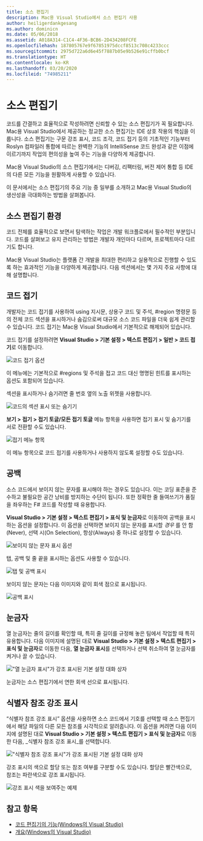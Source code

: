 ```yaml
---
title: 소스 편집기
description: Mac용 Visual Studio에서 소스 편집기 사용
author: heiligerdankgesang
ms.author: dominicn
ms.date: 05/06/2018
ms.assetid: A018A314-C1C4-4F36-BCB6-2D434208FCFE
ms.openlocfilehash: 187805767e9f67851975dccf8513c708c4233ccc
ms.sourcegitcommit: 2975d722a6d6e45f7887b05e9b526e91cffb0bcf
ms.translationtype: HT
ms.contentlocale: ko-KR
ms.lasthandoff: 03/20/2020
ms.locfileid: "74985211"
---
```

# <a name="source-editor"></a>소스 편집기

코드를 간결하고 효율적으로 작성하려면 신뢰할 수 있는 소스 편집기가 꼭 필요합니다. Mac용 Visual Studio에서 제공하는 정교한 소스 편집기는 IDE 상호 작용의 핵심을 이룹니다. 소스 편집기는 구문 강조 표시, 코드 조각, 코드 접기 등의 기초적인 기능부터 Roslyn 컴파일러 통합에 따르는 완벽한 기능의 IntelliSense 코드 완성과 같은 이점에 이르기까지 작업의 편의성을 높여 주는 기능을 다양하게 제공합니다.

Mac용 Visual Studio의 소스 편집기에서는 디버깅, 리팩터링, 버전 제어 통합 등 IDE의 다른 모든 기능을 원활하게 사용할 수 있습니다.

이 문서에서는 소스 편집기의 주요 기능 중 일부를 소개하고 Mac용 Visual Studio의 생산성을 극대화하는 방법을 살펴봅니다.

## <a name="the-source-editor-experience"></a>소스 편집기 환경

코드 전체를 효율적으로 보면서 탐색하는 작업은 개발 워크플로에서 필수적인 부분입니다. 코드를 살펴보고 유지 관리하는 방법은 개발자 개인마다 다르며, 프로젝트마다 다르기도 합니다.

Mac용 Visual Studio는 플랫폼 간 개발을 최대한 편리하고 실용적으로 진행할 수 있도록 하는 효과적인 기능을 다양하게 제공합니다. 다음 섹션에서는 몇 가지 주요 사항에 대해 설명합니다.

## <a name="code-folding"></a>코드 접기

개발자는 코드 접기를 사용하여 using 지시문, 상용구 코드 및 주석, #region 명령문 등의 전체 코드 섹션을 표시하거나 숨김으로써 대규모 소스 코드 파일을 더욱 쉽게 ​​관리할 수 ​​있습니다. 코드 접기는 Mac용 Visual Studio에서 기본적으로 해제되어 있습니다.

코드 접기를 설정하려면 **Visual Studio > 기본 설정 > 텍스트 편집기 > 일반 > 코드 접기**로 이동합니다.

![코드 접기 옵션](media/source-editor-image1.png)

이 메뉴에는 기본적으로 #regions 및 주석을 접고 코드 대신 명명된 힌트를 표시하는 옵션도 포함되어 있습니다.

섹션을 표시하거나 숨기려면 줄 번호 옆의 노출 위젯을 사용합니다.

![코드의 섹션 표시 또는 숨기기](media/source-editor-image2.png)

**보기 > 접기 > 접기 토글/모든 접기 토글** 메뉴 항목을 사용하면 접기 표시 및 숨기기를 서로 전환할 수도 있습니다.

![접기 메뉴 항목](media/source-editor-image19.png)

이 메뉴 항목으로 코드 접기를 사용하거나 사용하지 않도록 설정할 수도 있습니다.

## <a name="white-space"></a>공백

소스 코드에서 보이지 않는 문자를 표시해야 하는 경우도 있습니다. 이는 코딩 표준을 준수하고 불필요한 공간 낭비를 방지하는 수단이 됩니다. 또한 정확한 줄 들여쓰기가 품질을 좌우하는 F# 코드를 작성할 때 유용합니다.

**Visual Studio > 기본 설정 > 텍스트 편집기 > 표식 및 눈금자**로 이동하여 공백을 표시하는 옵션을 설정합니다. 이 옵션을 선택하면 보이지 않는 문자를 표시할 _경우_ 를 안 함(Never), 선택 시(On Selection), 항상(Always) 중 하나로 설정할 수 있습니다.

![보이지 않는 문자 표시 옵션](media/source-editor-image3.png)

탭, 공백 및 줄 끝을 표시하는 옵션도 사용할 수 있습니다.

![탭 및 공백 표시](media/source-editor-image4.png)

보이지 않는 문자는 다음 이미지와 같이 회색 점으로 표시됩니다.

![공백 표시](media/source-editor-image22.png)

## <a name="ruler"></a>눈금자

열 눈금자는 줄의 길이를 확인할 때, 특히 줄 길이를 규정해 놓은 팀에서 작업할 때 특히 유용합니다. 다음 이미지에 설명된 대로 **Visual Studio > 기본 설정 > 텍스트 편집기 > 표식 및 눈금자**로 이동한 다음, **열 눈금자 표시**를 선택하거나 선택 취소하여 열 눈금자를 켜거나 끌 수 있습니다.

!["열 눈금자 표시"가 강조 표시된 기본 설정 대화 상자](media/source-editor-image5.png)

 눈금자는 소스 편집기에서 연한 회색 선으로 표시됩니다.

## <a name="highlight-identifier-references"></a>식별자 참조 강조 표시

“식별자 참조 강조 표시” 옵션을 사용하면 소스 코드에서 기호를 선택할 때 소스 편집기에서 해당 파일의 다른 모든 참조를 시각적으로 알려줍니다. 이 옵션을 켜려면 다음 이미지에 설명된 대로 **Visual Studio > 기본 설정 > 텍스트 편집기 > 표식 및 눈금자**로 이동한 다음, _식별자 참조 강조 표시_를 선택합니다.

!["식별자 참조 강조 표시"가 강조 표시된 기본 설정 대화 상자](media/source-editor-image6.png)

강조 표시의 색으로 할당 또는 참조 여부를 구분할 수도 있습니다. 할당은 빨간색으로, 참조는 파란색으로 강조 표시됩니다.

![강조 표시 색을 보여주는 예제](media/source-editor-image7.png)

## <a name="see-also"></a>참고 항목

- [코드 편집기의 기능(Windows의 Visual Studio)](/visualstudio/ide/writing-code-in-the-code-and-text-editor)
- [개요(Windows의 Visual Studio)](/visualstudio/ide/outlining)